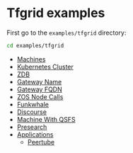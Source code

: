 # Tfgrid examples

First go to the `examples/tfgrid` directory:

```sh
cd examples/tfgrid
```

- [Machines](./machines.md)
- [Kubernetes Cluster](./k8s.md)
- [ZDB](./zdb.md)
- [Gateway Name](./gateway_name.md)
- [Gateway FQDN](./gateway_fqdn.md)
- [ZOS Node Calls](./zos_calls.md)
- [Funkwhale](./funkwhale.md)
- [Discourse](./discourse.md)
- [Machine With QSFS](./machine_with_qsfs.md)
- [Presearch](./presearch.md)
- [Applications](./applications/applications.md)
  - [Peertube](./peertube.md)
